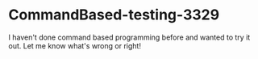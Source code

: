 # CommandBased-testing-3329
 I haven't done command based programming before and wanted to try it out. Let me know what's wrong or right!
